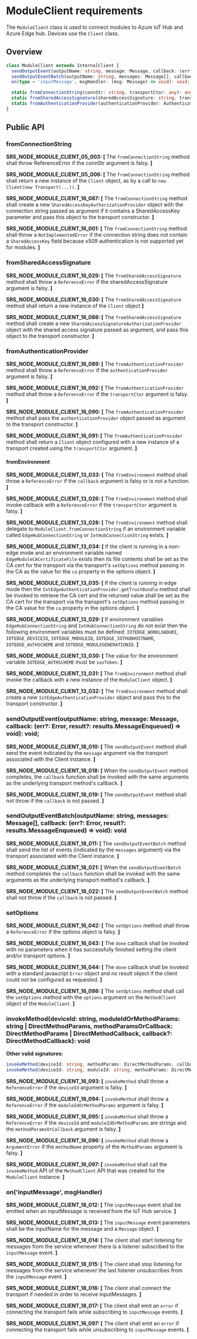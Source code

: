 # ModuleClient requirements

The `ModuleClient` class is used to connect modules to Azure IoT Hub and Azure Edge hub. Devices use the `Client` class.

## Overview

```typescript
class ModuleClient extends InternalClient {
  sendOutputEvent(outputName: string, message: Message, callback: (err?: Error, result?: results.MessageEnqueued) => void): void;
  sendOutputEventBatch(outputName: string, messages: Message[], callback: (err?: Error, result?: results.MessageEnqueued) => void): void;
  on(type = 'inputMessage', msgHandler: (msg: Message) => void): void;

  static fromConnectionString(connStr: string, transportCtor: any): any;
  static fromSharedAccessSignature(sharedAccessSignature: string, transportCtor: any): any;
  static fromAuthenticationProvider(authenticationProvider: AuthenticationProvider, transportCtor: any):
}
```

## Public API

### fromConnectionString

**SRS_NODE_MODULE_CLIENT_05_003: [** The `fromConnectionString` method shall throw ReferenceError if the connStr argument is falsy. **]**

**SRS_NODE_MODULE_CLIENT_05_006: [** The `fromConnectionString` method shall return a new instance of the `Client` object, as by a call to `new Client(new Transport(...))`. **]**

**SRS_NODE_MODULE_CLIENT_16_087: [** The `fromConnectionString` method shall create a new `SharedAccessKeyAuthorizationProvider` object with the connection string passed as argument if it contains a SharedAccessKey parameter and pass this object to the transport constructor. **]**

**SRS_NODE_MODULE_CLIENT_16_001: [** The `fromConnectionString` method shall throw a `NotImplementedError` if the connection string does not contain a `SharedAccessKey` field because x509 authentication is not supported yet for modules. **]**

### fromSharedAccessSignature

**SRS_NODE_MODULE_CLIENT_16_029: [** The `fromSharedAccessSignature` method shall throw a `ReferenceError` if the sharedAccessSignature argument is falsy. **]**

**SRS_NODE_MODULE_CLIENT_16_030: [** The `fromSharedAccessSignature` method shall return a new instance of the `Client` object **]**

**SRS_NODE_MODULE_CLIENT_16_088: [** The `fromSharedAccessSignature` method shall create a new `SharedAccessSignatureAuthorizationProvider` object with the shared access signature passed as argument, and pass this object to the transport constructor. **]**

### fromAuthenticationProvider

**SRS_NODE_MODULE_CLIENT_16_089: [** The `fromAuthenticationProvider` method shall throw a `ReferenceError` if the `authenticationProvider` argument is falsy. **]**

**SRS_NODE_MODULE_CLIENT_16_092: [** The `fromAuthenticationProvider` method shall throw a `ReferenceError` if the `transportCtor` argument is falsy. **]**

**SRS_NODE_MODULE_CLIENT_16_090: [** The `fromAuthenticationProvider` method shall pass the `authenticationProvider` object passed as argument to the transport constructor. **]**

**SRS_NODE_MODULE_CLIENT_16_091: [** The `fromAuthenticationProvider` method shall return a `Client` object configured with a new instance of a transport created using the `transportCtor` argument. **]**

#### fromEnvironment

**SRS_NODE_MODULE_CLIENT_13_033: [** The `fromEnvironment` method shall throw a `ReferenceError` if the `callback` argument is falsy or is not a function. **]**

**SRS_NODE_MODULE_CLIENT_13_026: [** The `fromEnvironment` method shall invoke callback with a `ReferenceError` if the `transportCtor` argument is falsy. **]**

**SRS_NODE_MODULE_CLIENT_13_028: [** The `fromEnvironment` method shall delegate to `ModuleClient.fromConnectionString` if an environment variable called `EdgeHubConnectionString` or `IotHubConnectionString` exists. **]**

**SRS_NODE_MODULE_CLIENT_13_034: [** If the client is running in a non-edge mode and an environment variable named `EdgeModuleCACertificateFile` exists then its file contents shall be set as the CA cert for the transport via the transport's `setOptions` method passing in the CA as the value for the `ca` property in the options object. **]**

**SRS_NODE_MODULE_CLIENT_13_035: [** If the client is running in edge mode then the `IotEdgeAuthenticationProvider.getTrustBundle` method shall be invoked to retrieve the CA cert and the returned value shall be set as the CA cert for the transport via the transport's `setOptions` method passing in the CA value for the `ca` property in the options object. **]**

**SRS_NODE_MODULE_CLIENT_13_029: [** If environment variables `EdgeHubConnectionString` and `IotHubConnectionString` do not exist then the following environment variables must be defined: `IOTEDGE_WORKLOADURI`, `IOTEDGE_DEVICEID`, `IOTEDGE_MODULEID`, `IOTEDGE_IOTHUBHOSTNAME`, `IOTEDGE_AUTHSCHEME` and `IOTEDGE_MODULEGENERATIONID`. **]**

**SRS_NODE_MODULE_CLIENT_13_030: [** The value for the environment variable `IOTEDGE_AUTHSCHEME` must be `sasToken`. **]**

**SRS_NODE_MODULE_CLIENT_13_031: [** The `fromEnvironment` method shall invoke the callback with a new instance of the `ModuleClient` object. **]**

**SRS_NODE_MODULE_CLIENT_13_032: [** The `fromEnvironment` method shall create a new `IotEdgeAuthenticationProvider` object and pass this to the transport constructor. **]**

### sendOutputEvent(outputName: string, message: Message, callback: (err?: Error, result?: results.MessageEnqueued) => void): void;

**SRS_NODE_MODULE_CLIENT_18_010: [** The `sendOutputEvent` method shall send the event indicated by the `message` argument via the transport associated with the Client instance. **]**

**SRS_NODE_MODULE_CLIENT_18_018: [** When the `sendOutputEvent` method completes, the `callback` function shall be invoked with the same arguments as the underlying transport method's callback. **]**

**SRS_NODE_MODULE_CLIENT_18_019: [** The `sendOutputEvent` method shall not throw if the `callback` is not passed. **]**

### sendOutputEventBatch(outputName: string, messages: Message[], callback: (err?: Error, result?: results.MessageEnqueued) => void): void

**SRS_NODE_MODULE_CLIENT_18_011: [** The `sendOutputEventBatch` method shall send the list of events (indicated by the `messages` argument) via the transport associated with the Client instance. **]**

**SRS_NODE_MODULE_CLIENT_18_021: [** When the `sendOutputEventBatch` method completes the `callback` function shall be invoked with the same arguments as the underlying transport method's callback. **]**

**SRS_NODE_MODULE_CLIENT_18_022: [** The `sendOutputEventBatch` method shall not throw if the `callback` is not passed. **]**

### setOptions
**SRS_NODE_MODULE_CLIENT_16_042: [** The `setOptions` method shall throw a `ReferenceError` if the options object is falsy. **]**

**SRS_NODE_MODULE_CLIENT_16_043: [** The `done` callback shall be invoked with no parameters when it has successfully finished setting the client and/or transport options. **]**

**SRS_NODE_MODULE_CLIENT_16_044: [** The `done` callback shall be invoked with a standard javascript `Error` object and no result object if the client could not be configured as requested. **]**

**SRS_NODE_MODULE_CLIENT_16_098: [** The `setOptions` method shall call the `setOptions` method with the `options` argument on the `MethodClient` object of the `ModuleClient`. **]**

### invokeMethod(deviceId: string, moduleIdOrMethodParams: string | DirectMethodParams, methodParamsOrCallback: DirectMethodParams | DirectMethodCallback, callback?: DirectMethodCallback): void

**Other valid signatures:**
```typescript
invokeMethod(deviceId: string, methodParams: DirectMethodParams, callback: DirectMethodCallback): void;
invokeMethod(deviceId: string, moduleId: string, methodParams: DirectMethodParams, callback: DirectMethodCallback): void;
```

**SRS_NODE_MODULE_CLIENT_16_093: [** `invokeMethod` shall throw a `ReferenceError` if the `deviceId` argument is falsy. **]**

**SRS_NODE_MODULE_CLIENT_16_094: [** `invokeMethod` shall throw a `ReferenceError` if the `moduleIdOrMethodParams` argument is falsy. **]**

**SRS_NODE_MODULE_CLIENT_16_095: [** `invokeMethod` shall throw a `ReferenceError` if the `deviceId` and `moduleIdOrMethodParams` are strings and the `methodParamsOrCallback` argument is falsy. **]**

**SRS_NODE_MODULE_CLIENT_16_096: [** `invokeMethod` shall throw a `ArgumentError` if the `methodName` property of the `MethodParams` argument is falsy. **]**

**SRS_NODE_MODULE_CLIENT_16_097: [** `invokeMethod` shall call the `invokeMethod` API of the `MethodClient` API that was created for the `ModuleClient` instance. **]**

### on('inputMessage', msgHandler)

**SRS_NODE_MODULE_CLIENT_18_012: [** The `inputMessage` event shall be emitted when an inputMessage is received from the IoT Hub service. **]**

**SRS_NODE_MODULE_CLIENT_18_013: [** The `inputMessage` event parameters shall be the inputName for the message and a `Message` object. **]**

**SRS_NODE_MODULE_CLIENT_18_014: [** The client shall start listening for messages from the service whenever there is a listener subscribed to the `inputMessage` event. **]**

**SRS_NODE_MODULE_CLIENT_18_015: [** The client shall stop listening for messages from the service whenever the last listener unsubscribes from the `inputMessage` event. **]**

**SRS_NODE_MODULE_CLIENT_18_016: [** The client shall connect the transport if needed in order to receive inputMessages. **]**

**SRS_NODE_MODULE_CLIENT_18_017: [** The client shall emit an `error` if connecting the transport fails while subscribing to `inputMessage` events. **]**

**SRS_NODE_MODULE_CLIENT_16_097: [** The client shall emit an `error` if connecting the transport fails while unsubscribing to `inputMessage` events. **]**